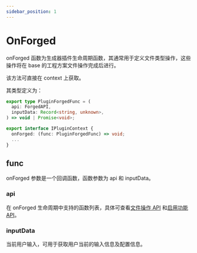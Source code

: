```yaml
---
sidebar_position: 1
---
```


# OnForged

onForged 函数为生成器插件生命周期函数，其通常用于定义文件类型操作，这些操作将在 base 的工程方案文件操作完成后进行。

该方法可直接在 context 上获取。

其类型定义为：

```ts
export type PluginForgedFunc = (
  api: ForgedAPI,
  inputData: Record<string, unknown>,
) => void | Promise<void>;

export interface IPluginContext {
  onForged: (func: PluginForgedFunc) => void;
  ...
}
```

## func

onForged 参数是一个回调函数，函数参数为 api 和 inputData。

### api

在 onForged 生命周期中支持的函数列表，具体可查看[文件操作 API](/docs/apis/generator/plugin/file/introduce) 和[启用功能 API](/docs/apis/generator/plugin/new/introduce)。

### inputData

当前用户输入，可用于获取用户当前的输入信息及配置信息。
